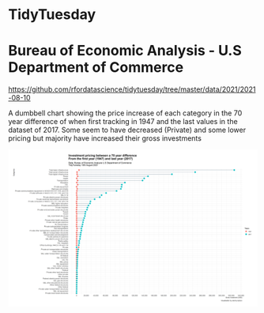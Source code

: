 # TidyTuesday
# Bureau of Economic Analysis - U.S Department of Commerce

https://github.com/rfordatascience/tidytuesday/tree/master/data/2021/2021-08-10

A dumbbell chart showing the price increase of each category in the 70 year difference of when first tracking in 1947 and the last values in the dataset of 2017. Some seem to have decreased (Private) and some lower pricing but majority have increased their gross investments 

![](https://github.com/jezzaayt/TidyTuesdays/blob/main/2021/2021-08-10/investments.png)

